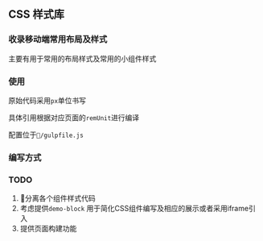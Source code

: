 ## CSS 样式库

### 收录移动端常用布局及样式

主要有用于常用的布局样式及常用的小组件样式

### 使用

原始代码采用`px`单位书写

具体引用根据对应页面的`remUnit`进行编译

配置位于`/gulpfile.js`


### 编写方式


### TODO

1. 分离各个组件样式代码
2. 考虑提供`demo-block` 用于简化CSS组件编写及相应的展示或者采用iframe引入
3. 提供页面构建功能
